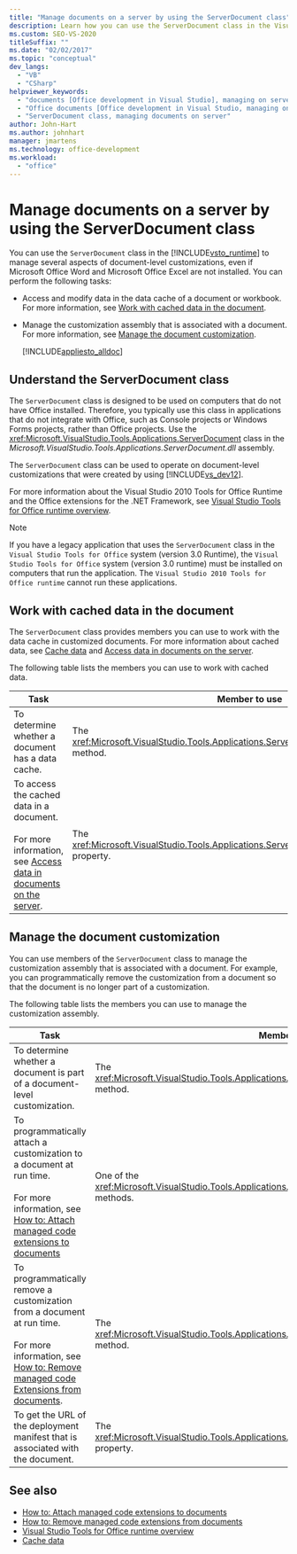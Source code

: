 ```yaml
---
title: "Manage documents on a server by using the ServerDocument class"
description: Learn how you can use the ServerDocument class in the Visual Studio Tools for Office runtime to manage several aspects of document-level customizations.
ms.custom: SEO-VS-2020
titleSuffix: ""
ms.date: "02/02/2017"
ms.topic: "conceptual"
dev_langs:
  - "VB"
  - "CSharp"
helpviewer_keywords:
  - "documents [Office development in Visual Studio], managing on server"
  - "Office documents [Office development in Visual Studio, managing on server"
  - "ServerDocument class, managing documents on server"
author: John-Hart
ms.author: johnhart
manager: jmartens
ms.technology: office-development
ms.workload:
  - "office"
---
```

# Manage documents on a server by using the ServerDocument class
  You can use the `ServerDocument` class in the [!INCLUDE[vsto_runtime](../vsto/includes/vsto-runtime-md.md)] to manage several aspects of document-level customizations, even if Microsoft Office Word and Microsoft Office Excel are not installed. You can perform the following tasks:

- Access and modify data in the data cache of a document or workbook. For more information, see [Work with cached data in the document](#CachedData).

- Manage the customization assembly that is associated with a document. For more information, see [Manage the document customization](#CustomizationInfo).

  [!INCLUDE[appliesto_alldoc](../vsto/includes/appliesto-alldoc-md.md)]

## Understand the ServerDocument class
 The `ServerDocument` class is designed to be used on computers that do not have Office installed. Therefore, you typically use this class in applications that do not integrate with Office, such as Console projects or Windows Forms projects, rather than Office projects. Use the <xref:Microsoft.VisualStudio.Tools.Applications.ServerDocument> class in the *Microsoft.VisualStudio.Tools.Applications.ServerDocument.dll* assembly.

 The `ServerDocument` class can be used to operate on document-level customizations that were created by using [!INCLUDE[vs_dev12](../vsto/includes/vs-dev12-md.md)].

 For more information about the Visual Studio 2010 Tools for Office Runtime and the Office extensions for the .NET Framework, see [Visual Studio Tools for Office runtime overview](../vsto/visual-studio-tools-for-office-runtime-overview.md).

> [!NOTE]
> If you have a legacy application that uses the `ServerDocument` class in the `Visual Studio Tools for Office` system (version 3.0 Runtime), the `Visual Studio Tools for Office` system (version 3.0 runtime) must be installed on computers that run the application. The `Visual Studio 2010 Tools for Office runtime` cannot run these applications.

## <a name="CachedData"></a> Work with cached data in the document
 The `ServerDocument` class provides members you can use to work with the data cache in customized documents. For more information about cached data, see [Cache data](../vsto/caching-data.md) and [Access data in documents on the server](../vsto/accessing-data-in-documents-on-the-server.md).

 The following table lists the members you can use to work with cached data.

|Task|Member to use|
|----------|-------------------|
|To determine whether a document has a data cache.|The <xref:Microsoft.VisualStudio.Tools.Applications.ServerDocument.IsCacheEnabled%2A> method.|
|To access the cached data in a document.<br /><br /> For more information, see [Access data in documents on the server](../vsto/accessing-data-in-documents-on-the-server.md).|The <xref:Microsoft.VisualStudio.Tools.Applications.ServerDocument.CachedData%2A> property.|

## <a name="CustomizationInfo"></a> Manage the document customization
 You can use members of the `ServerDocument` class to manage the customization assembly that is associated with a document. For example, you can programmatically remove the customization from a document so that the document is no longer part of a customization.

 The following table lists the members you can use to manage the customization assembly.

|Task|Member to use|
|----------|-------------------|
|To determine whether a document is part of a document-level customization.|The <xref:Microsoft.VisualStudio.Tools.Applications.ServerDocument.GetCustomizationVersion%2A> method.|
|To programmatically attach a customization to a document at run time.<br /><br /> For more information, see [How to: Attach managed code extensions to documents](../vsto/how-to-attach-managed-code-extensions-to-documents.md)|One of the <xref:Microsoft.VisualStudio.Tools.Applications.ServerDocument.AddCustomization%2A> methods.|
|To programmatically remove a customization from a document at run time.<br /><br /> For more information, see [How to: Remove managed code Extensions from documents](../vsto/how-to-remove-managed-code-extensions-from-documents.md).|The <xref:Microsoft.VisualStudio.Tools.Applications.ServerDocument.RemoveCustomization%2A> method.|
|To get the URL of the deployment manifest that is associated with the document.|The <xref:Microsoft.VisualStudio.Tools.Applications.ServerDocument.DeploymentManifestUrl%2A> property.|

## See also
- [How to: Attach managed code extensions to documents](../vsto/how-to-attach-managed-code-extensions-to-documents.md)
- [How to: Remove managed code extensions from documents](../vsto/how-to-remove-managed-code-extensions-from-documents.md)
- [Visual Studio Tools for Office runtime overview](../vsto/visual-studio-tools-for-office-runtime-overview.md)
- [Cache data](../vsto/caching-data.md)
